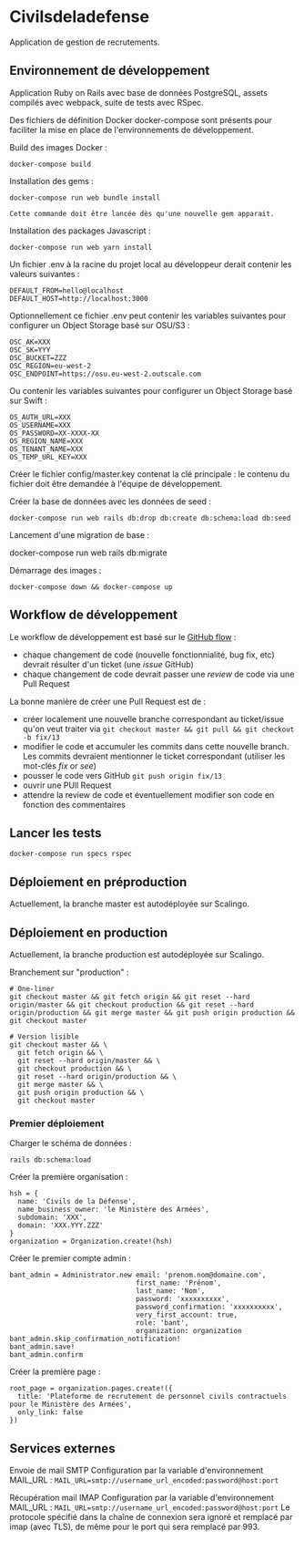 # Civilsdeladefense

Application de gestion de recrutements.

## Environnement de développement

Application Ruby on Rails avec base de données PostgreSQL, assets compilés avec webpack, suite de tests avec RSpec.

Des fichiers de définition Docker docker-compose sont présents pour faciliter la mise en place de l'environnements de développement.

Build des images Docker :

```
docker-compose build
```

Installation des gems :

```
docker-compose run web bundle install

Cette commande doit être lancée dès qu'une nouvelle gem apparait.
```

Installation des packages Javascript :

```
docker-compose run web yarn install
```

Un fichier .env à la racine du projet local au développeur derait contenir les valeurs suivantes :

```
DEFAULT_FROM=hello@localhost
DEFAULT_HOST=http://localhost:3000
```

Optionnellement ce fichier .env peut contenir les variables suivantes pour configurer un Object Storage basé sur OSU/S3 :

```
OSC_AK=XXX
OSC_SK=YYY
OSC_BUCKET=ZZZ
OSC_REGION=eu-west-2
OSC_ENDPOINT=https://osu.eu-west-2.outscale.com
```

Ou contenir les variables suivantes pour configurer un Object Storage basé sur Swift :

```
OS_AUTH_URL=XXX
OS_USERNAME=XXX
OS_PASSWORD=XX-XXXX-XX
OS_REGION_NAME=XXX
OS_TENANT_NAME=XXX
OS_TEMP_URL_KEY=XXX
```

Créer le fichier config/master.key contenat la clé principale : le contenu du fichier doit être demandée à l'équipe de développement.

Créer la base de données avec les données de seed :

```
docker-compose run web rails db:drop db:create db:schema:load db:seed
```
Lancement d'une migration de base :

docker-compose run web rails db:migrate


Démarrage des images :

```
docker-compose down && docker-compose up
```

## Workflow de développement

Le workflow de développement est basé sur le [GitHub flow](https://guides.github.com/introduction/flow/) :

* chaque changement de code (nouvelle fonctionnialité, bug fix, etc) devrait résulter d'un ticket (une *issue* GitHub)
* chaque changement de code devrait passer une *review* de code via une Pull Request

La bonne manière de créer une Pull Request est de :

* créer localement une nouvelle branche correspondant au ticket/issue qu'on veut traiter via ```git checkout master && git pull && git checkout -b fix/13```
* modifier le code et accumuler les commits dans cette nouvelle branch. Les commits devraient mentionner le ticket correspondant (utiliser les mot-clés *fix* or *see*)
* pousser le code vers GitHub ```git push origin fix/13```
* ouvrir une PUll Request
* attendre la review de code et éventuellement modifier son code en fonction des commentaires

## Lancer les tests

```
docker-compose run specs rspec
```

## Déploiement en préproduction

Actuellement, la branche master est autodéployée sur Scalingo.

## Déploiement en production

Actuellement, la branche production est autodéployée sur Scalingo.

Branchement sur "production" :
```
# One-liner
git checkout master && git fetch origin && git reset --hard origin/master && git checkout production && git reset --hard origin/production && git merge master && git push origin production && git checkout master

# Version lisible
git checkout master && \
  git fetch origin && \
  git reset --hard origin/master && \
  git checkout production && \
  git reset --hard origin/production && \
  git merge master && \
  git push origin production && \
  git checkout master
```

### Premier déploiement

Charger le schéma de données :
```
rails db:schema:load
```

Créer la première organisation :
```
hsh = {
  name: 'Civils de la Défense',
  name_business_owner: 'le Ministère des Armées',
  subdomain: 'XXX',
  domain: 'XXX.YYY.ZZZ'
}
organization = Organization.create!(hsh)
```

Créer le premier compte admin :
```
bant_admin = Administrator.new email: 'prenom.nom@domaine.com',
                               first_name: 'Prénom',
                               last_name: 'Nom',
                               password: 'xxxxxxxxxx',
                               password_confirmation: 'xxxxxxxxxx',
                               very_first_account: true,
                               role: 'bant',
                               organization: organization
bant_admin.skip_confirmation_notification!
bant_admin.save!
bant_admin.confirm
```

Créer la première page :
```
root_page = organization.pages.create!({
  title: 'Plateforme de recrutement de personnel civils contractuels pour le Ministère des Armées',
  only_link: false
})
```

## Services externes

Envoie de mail SMTP
Configuration par la variable d'environnement MAIL_URL :
`MAIL_URL=smtp://username_url_encoded:password@host:port`

Récupération mail IMAP
Configuration par la variable d'environnement MAIL_URL :
`MAIL_URL=smtp://username_url_encoded:password@host:port`
Le protocole spécifié dans la chaîne de connexion sera ignoré et remplacé par imap (avec TLS), de même pour le port qui sera remplacé par 993.

